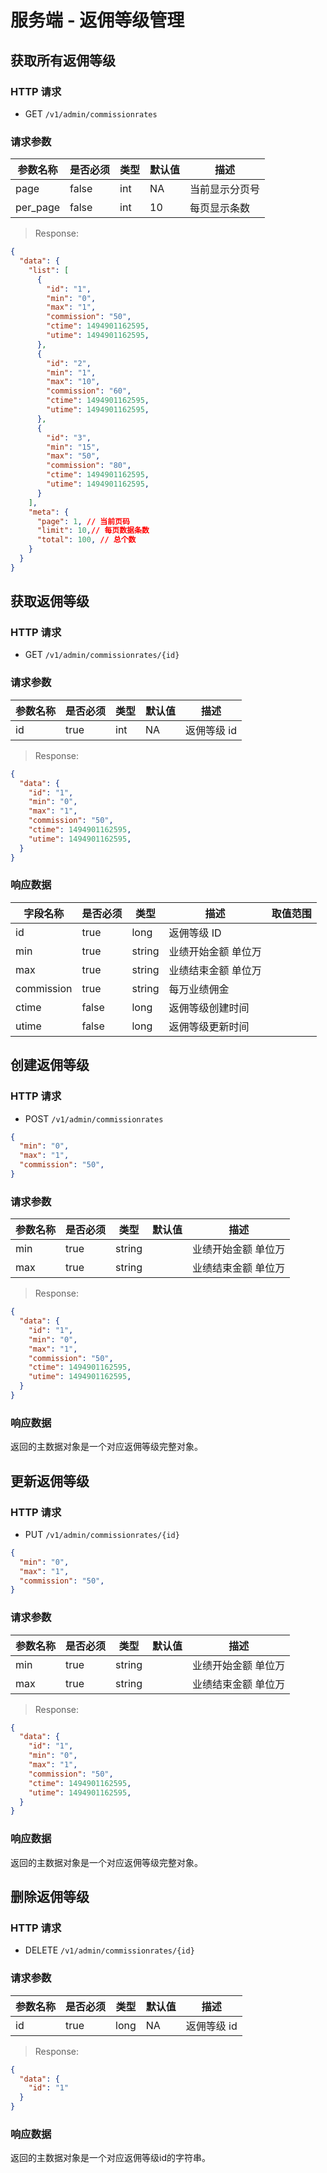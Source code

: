 # 服务端 - 返佣等级管理
## 获取所有返佣等级

### HTTP 请求

- GET `/v1/admin/commissionrates`

### 请求参数

| 参数名称  | 是否必须 | 类型   | 默认值 | 描述 
| -------- | ------- | ------ | ----- | -----------
| page     | false   | int    | NA    | 当前显示分页号
| per_page | false   | int    | 10    | 每页显示条数

> Response:

```json
{  
  "data": {
    "list": [
      {
        "id": "1",
        "min": "0",
        "max": "1",
        "commission": "50",
        "ctime": 1494901162595,
        "utime": 1494901162595,
      },
      {
        "id": "2",
        "min": "1",
        "max": "10",
        "commission": "60",
        "ctime": 1494901162595,
        "utime": 1494901162595,
      },
      {
        "id": "3",
        "min": "15",
        "max": "50",
        "commission": "80",
        "ctime": 1494901162595,
        "utime": 1494901162595,
      }
    ],
    "meta": {
      "page": 1, // 当前页码
      "limit": 10,// 每页数据条数
      "total": 100, // 总个数
    }
  }
}
```

## 获取返佣等级

### HTTP 请求

- GET `/v1/admin/commissionrates/{id}`

### 请求参数

| 参数名称 | 是否必须 | 类型   | 默认值 | 描述 
| ------- | ------- | ------ | ----- | -----------
| id      | true    | int    | NA    | 返佣等级 id

> Response:

```json
{  
  "data": {
    "id": "1",
    "min": "0",
    "max": "1",
    "commission": "50",
    "ctime": 1494901162595,
    "utime": 1494901162595,
  }
}
```

### 响应数据

| 字段名称   | 是否必须 | 类型   | 描述       | 取值范围 |
| --------- | ------- | ------ | ---------- | ------- |
| id        | true    | long   | 返佣等级 ID    |         |
| min       | true    | string | 业绩开始金额 单位万 |         |
| max       | true    | string | 业绩结束金额 单位万 |         |
| commission| true    | string | 每万业绩佣金    |         |
| ctime     | false   | long   | 返佣等级创建时间 |         |
| utime     | false   | long   | 返佣等级更新时间 |         |

## 创建返佣等级

### HTTP 请求

- POST `/v1/admin/commissionrates`

```json
{
  "min": "0",
  "max": "1",
  "commission": "50",
}
```

### 请求参数

| 参数名称   | 是否必须 | 类型    | 默认值 | 描述 
| -------- | ------- | ------ | ------ | -----------
| min      | true    | string |        | 业绩开始金额 单位万 
| max      | true    | string |        | 业绩结束金额 单位万 

> Response:

```json
{  
  "data": {
    "id": "1",
    "min": "0",
    "max": "1",
    "commission": "50",
    "ctime": 1494901162595,
    "utime": 1494901162595,
  }
}
```

### 响应数据
返回的主数据对象是一个对应返佣等级完整对象。

## 更新返佣等级

### HTTP 请求

- PUT `/v1/admin/commissionrates/{id}`

```json
{
  "min": "0",
  "max": "1",
  "commission": "50",
}
```

### 请求参数

| 参数名称   | 是否必须 | 类型    | 默认值 | 描述 
| -------- | ------- | ------ | ------ | -----------
| min      | true    | string |        | 业绩开始金额 单位万 
| max      | true    | string |        | 业绩结束金额 单位万 

> Response:

```json
{  
  "data": {
    "id": "1",
    "min": "0",
    "max": "1",
    "commission": "50",
    "ctime": 1494901162595,
    "utime": 1494901162595,
  }
}
```

### 响应数据
返回的主数据对象是一个对应返佣等级完整对象。

## 删除返佣等级

### HTTP 请求

- DELETE `/v1/admin/commissionrates/{id}`

### 请求参数

| 参数名称 | 是否必须 | 类型    | 默认值 | 描述 
| ------ | ------- | ------ | ----- | -----------
| id     | true    | long   | NA    | 返佣等级 id

> Response:

```json
{  
  "data": {
    "id": "1"
  }
}
```

### 响应数据

返回的主数据对象是一个对应返佣等级id的字符串。
